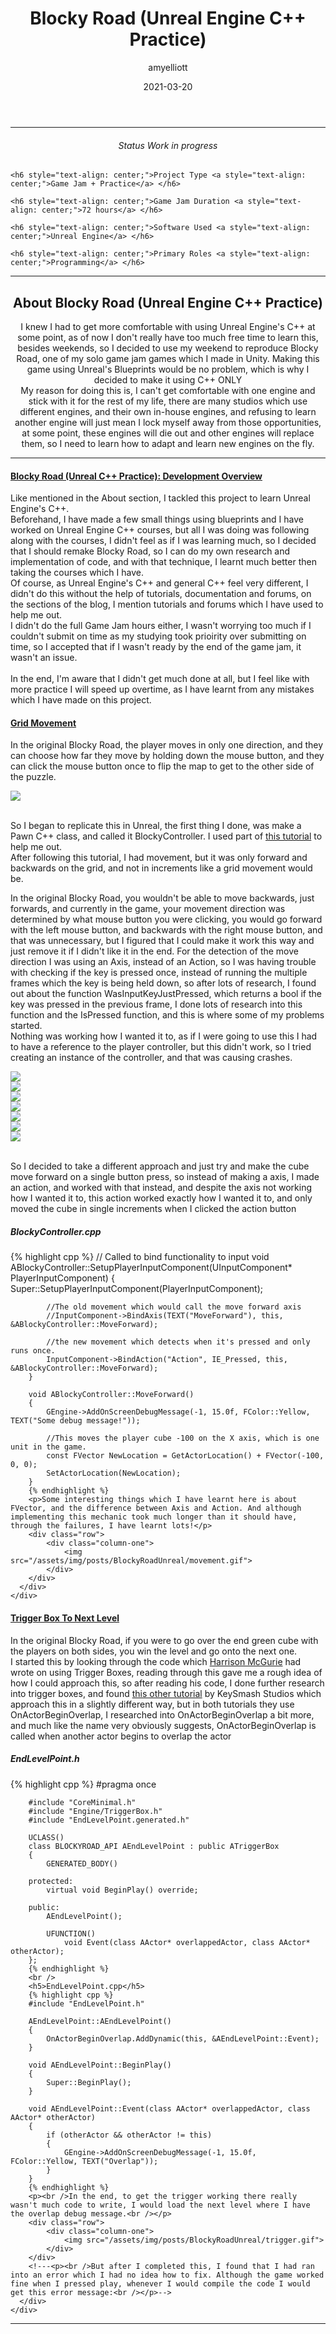 ﻿---
layout: post
title:  "Blocky Road (Unreal Engine C++ Practice)"
summary: "I decided to tackle Unreal Engine C++ straight on to remake one of my older game jam games <small>(MiniJam 76)</small>"
author: amyelliott
date: '2021-03-20'
category: ['cplusplus', 'game-jam', 'unreal-engine']
thumbnail: /assets/img/wip.png
keywords: cplusplus, gamejam, unrealengine, ue
permalink: /blog/blocky-road-ue-practice/
usemathjax: true
---
<!---Keep this here-->
<!---Part of the collapsible group items // Ref: https://codepen.io/nhembram/pen/XKEJJp -->
<script>
     $('.panel-collapse').on('show.bs.collapse', function () {
        $(this).siblings('.panel-heading').addClass('active');
      });

      $('.panel-collapse').on('hide.bs.collapse', function () {
        $(this).siblings('.panel-heading').removeClass('active');
      });
</script>

<!--- This HR is nice to have here, to seperate the status of the game -->
<hr>


<!--- -------------------------------------------------------------- -->
<!--- This is for the status of the game, every game should have one -->
<!--- -------------------------------------------------------------- -->
<div class="status-card">
    <h6 style="text-align: center;">Status <a style="text-align: center;">Work in progress</a> </h6> 

    <h6 style="text-align: center;">Project Type <a style="text-align: center;">Game Jam + Practice</a> </h6>   

    <h6 style="text-align: center;">Game Jam Duration <a style="text-align: center;">72 hours</a> </h6>    

    <h6 style="text-align: center;">Software Used <a style="text-align: center;">Unreal Engine</a> </h6>    

    <h6 style="text-align: center;">Primary Roles <a style="text-align: center;">Programming</a> </h6> 
</div>

<!--- This HR is nice to have here, to seperate the status of the game -->
<hr>

<!--- -------------------------------------------------------------------- -->
<!--- This is for the main description of the game, this is very important -->
<!--- -------------------------------------------------------------------- -->
<div class = "card">
    <h2 style="text-align: center;">About Blocky Road (Unreal Engine C++ Practice)</h2>
    <p style="text-align: center;">I knew I had to get more comfortable with using Unreal Engine's C++ at some point, as of now I don't really have too much free time to learn this, besides weekends, so I decided to use my weekend to reproduce Blocky Road, one of my solo game jam games which I made in Unity. Making this game using Unreal's Blueprints would be no problem, which is why I decided to make it using C++ ONLY<br /> My reason for doing this is, I can't get comfortable with one engine and stick with it for the rest of my life, there are many studios which use different engines, and their own in-house engines, and refusing to learn another engine will just mean I lock myself away from those opportunities, at some point, these engines will die out and other engines will replace them, so I need to learn how to adapt and learn new engines on the fly.</p>
</div>

<!--- ------------------------------------------------------------------------------------------------------------------------------- -->
<!--- This is the Embed or Youtube Footage of the game, followed by controls and a collapsible with the gallery, which starts as open -->
<!--- ------------------------------------------------------------------------------------------------------------------------------- -->

<!---<div class="wrapper center-block">
  <div class="panel-group" id="accordion" role="tablist" aria-multiselectable="true">
  <div class="panel panel-default">
    <div class="panel-heading active" role="tab" id="headingOne">
      <h4 class="panel-title">
        <a role="button" data-toggle="collapse" data-parent="#accordion" href="#collapseGallery" aria-expanded="true" aria-controls="collapseGallery">
          Gallery
        </a>
      </h4>
    </div>
    <div id="collapseGallery" class="panel-collapse collapse in collapse show" role="tabpanel" aria-labelledby="headingOne">
      <div class="panel-body">
        <p>Here is a gallery of gifs, showing gameplay <br /> </p>
        
        <div class = "row">
          <div class="column-two">
            <img src="/assets/img/posts/SomewhereInBerkshire/berkshire.gif">
          </div>
          <div class="column-two">
            <img src="/assets/img/posts/SomewhereInBerkshire/berkshire2.gif">
          </div>
        </div>        
        <br />
        <div class="row">
          <div class="column-two">
            <img src="/assets/img/posts/SomewhereInBerkshire/berkshire3.gif">
          </div>
          <div class="column-two">
            <img src="/assets/img/posts/SomewhereInBerkshire/berkshire4.gif">
          </div>
        </div>  
      </div>
    </div>
  </div>
</div>-->

<!--- This HR is nice to have here, to seperate the status of the game -->
<hr>

<!--- -------------------------------------------------------- -->
<!--- This is the collapsible which I will be using.           -->
<!--- I will use these to write about what I done for the game -->
<!--- -------------------------------------------------------- -->
<div class="wrapper center-block">
  <div class="panel-group" id="accordion" role="tablist" aria-multiselectable="true">
  <div class="panel panel-default">
    <div class="panel-heading active" role="tab" id="headingOne">
      <h4 class="panel-title">
        <a role="button" data-toggle="collapse" data-parent="#accordion" href="#collapseOverview" aria-expanded="true" aria-controls="collapseOverview">
          Blocky Road (Unreal C++ Practice): Development Overview
        </a>
      </h4>
    </div>
    <div id="collapseOverview" class="panel-collapse collapse in collapse show" role="tabpanel" aria-labelledby="headingOne">
      <div class="panel-body">
        <p>Like mentioned in the About section, I tackled this project to learn Unreal Engine's C++. <br /> Beforehand, I have made a few small things using blueprints and I have worked on Unreal Engine C++ courses, but all I was doing was following along with the courses, I didn't feel as if I was learning much, so I decided that I should remake Blocky Road, so I can do my own research and implementation of code, and with that technique, I learnt much better then taking the courses which I have.<br /> Of course, as Unreal Engine's C++ and general C++ feel very different, I didn't do this without the help of tutorials, documentation and forums, on the sections of the blog, I mention tutorials and forums which I have used to help me out. <br /> I didn't do the full Game Jam hours either, I wasn't worrying too much if I couldn't submit on time as my studying took prioirity over submitting on time, so I accepted that if I wasn't ready by the end of the game jam, it wasn't an issue. <br /> <br /> In the end, I'm aware that I didn't get much done at all, but I feel like with more practice I will speed up overtime, as I have learnt from any mistakes which I have made on this project.</p>
      </div>
    </div>
  </div>
  <div class="panel panel-default">
    <div class="panel-heading" role="tab" id="headingTwo">
      <h4 class="panel-title">
        <a class="collapsed" role="button" data-toggle="collapse" data-parent="#accordion" href="#collapseGridMovement" aria-expanded="true" aria-controls="collapseGridMovement">
          Grid Movement
        </a>
      </h4>
    </div>
    <div id="collapseGridMovement" class="panel-collapse collapse in collapse show" role="tabpanel" aria-labelledby="headingTwo">
      <div class="panel-body">
        <p>In the original Blocky Road, the player moves in only one direction, and they can choose how far they move by holding down the mouse button, and they can click the mouse button once to flip the map to get to the other side of the puzzle.</p>        
        <div class = "row">
          <div class="column-one">
            <img src="/assets/img/posts/BlockyRoadUnreal/BR.png">
          </div>
        </div> 
        <p><br />So I began to replicate this in Unreal, the first thing I done, was make a Pawn C++ class, and called it BlockyController. I used part of <a href="https://youtu.be/UFwHj0gwYW4" target="_blank">this tutorial</a> to help me out.<br /> After following this tutorial, I had movement, but it was only forward and backwards on the grid, and not in increments like a grid movement would be.</p>
        <p>In the original Blocky Road, you wouldn't be able to move backwards, just forwards, and currently in the game, your movement direction was determined by what mouse button you were clicking, you would go forward with the left mouse button, and backwards with the right mouse button, and that was unnecessary, but I figured that I could make it work this way and just remove it if I didn't like it in the end. For the detection of the move direction I was using an Axis, instead of an Action, so I was having trouble with checking if the key is pressed once, instead of running the multiple frames which the key is being held down, so after lots of research, I found out about the function WasInputKeyJustPressed, which returns a bool if the key was pressed in the previous frame, I done lots of research into this function and the IsPressed function, and this is where some of my problems started. <br /> Nothing was working how I wanted it to, as if I were going to use this I had to have a reference to the player controller, but this didn't work, so I tried creating an instance of the controller, and that was causing crashes.<br /></p>
        <div class = "row">
          <div class="column">
            <img src="/assets/img/posts/BlockyRoadUnreal/1.png">
          </div>      
          <div class="column">
            <img src="/assets/img/posts/BlockyRoadUnreal/2.png">
          </div>
          <div class="column">
            <img src="/assets/img/posts/BlockyRoadUnreal/3.png">
          </div>      
          <div class="column">
            <img src="/assets/img/posts/BlockyRoadUnreal/4.png">
          </div>
        </div>  
        <div class = "row">
          <div class="column">
            <img src="/assets/img/posts/BlockyRoadUnreal/5.png">
          </div>      
          <div class="column">
            <img src="/assets/img/posts/BlockyRoadUnreal/6.png">
          </div>     
          <div class="column">
            <img src="/assets/img/posts/BlockyRoadUnreal/8.png">
          </div>
        </div>
        <p><br />So I decided to take a different approach and just try and make the cube move forward on a single button press, so instead of making a axis, I made an action, and worked with that instead, and despite the axis not working how I wanted it to, this action worked exactly how I wanted it to, and only moved the cube in single increments when I clicked the action button<br /></p>
        <h5>BlockyController.cpp</h5>
        {% highlight cpp %}
        // Called to bind functionality to input
        void ABlockyController::SetupPlayerInputComponent(UInputComponent* PlayerInputComponent)
        {
	        Super::SetupPlayerInputComponent(PlayerInputComponent);

	        //The old movement which would call the move forward axis
	        //InputComponent->BindAxis(TEXT("MoveForward"), this, &ABlockyController::MoveForward);

	        //the new movement which detects when it's pressed and only runs once.
	        InputComponent->BindAction("Action", IE_Pressed, this, &ABlockyController::MoveForward);
        }

        void ABlockyController::MoveForward()
        {
	        GEngine->AddOnScreenDebugMessage(-1, 15.0f, FColor::Yellow, TEXT("Some debug message!"));

	        //This moves the player cube -100 on the X axis, which is one unit in the game.
	        const FVector NewLocation = GetActorLocation() + FVector(-100, 0, 0);
	        SetActorLocation(NewLocation);
        }
        {% endhighlight %}
        <p>Some interesting things which I have learnt here is about FVector, and the difference between Axis and Action. And although implementing this mechanic took much longer than it should have, through the failures, I have learnt lots!</p>
        <div class="row">
            <div class="column-one">
                <img src="/assets/img/posts/BlockyRoadUnreal/movement.gif">
            </div>
        </div>
      </div>
    </div>
  </div>
  <div class="panel panel-default">
    <div class="panel-heading" role="tab" id="headingThree">
      <h4 class="panel-title">
        <a class="collapsed" role="button" data-toggle="collapse" data-parent="#accordion" href="#collapseTrigger" aria-expanded="true" aria-controls="collapseTrigger">
          Trigger Box To Next Level
        </a>
      </h4>
    </div>
    <div id="collapseTrigger" class="panel-collapse collapse in collapse show" role="tabpanel" aria-labelledby="headingThree">
      <div class="panel-body">
        <p>In the original Blocky Road, if you were to go over the end green cube with the players on both sides, you win the level and go onto the next one.<br /> I started this by looking through the code which <a href="https://unrealcpp.com/trigger-box/" target="_blank">Harrison McGurie</a> had wrote on using Trigger Boxes, reading through this gave me a rough idea of how I could approach this, so after reading his code, I done further research into trigger boxes, and found <a href="https://youtu.be/Pi9Nj-yki04" target="_blank">this other tutorial</a> by KeySmash Studios which approach this in a slightly different way, but in both tutorials they use OnActorBeginOverlap, I researched into OnActorBeginOverlap a bit more, and much like the name very obviously suggests, OnActorBeginOverlap is called when another actor begins to overlap the actor</p>
        <h5>EndLevelPoint.h</h5>        
        {% highlight cpp %}
        #pragma once

        #include "CoreMinimal.h"
        #include "Engine/TriggerBox.h"
        #include "EndLevelPoint.generated.h"

        UCLASS()
        class BLOCKYROAD_API AEndLevelPoint : public ATriggerBox
        {
	        GENERATED_BODY()
	
        protected:
	        virtual void BeginPlay() override;

        public:
	        AEndLevelPoint();

	        UFUNCTION()
		        void Event(class AActor* overlappedActor, class AActor* otherActor);
        };
        {% endhighlight %}
        <br />
        <h5>EndLevelPoint.cpp</h5>        
        {% highlight cpp %}
        #include "EndLevelPoint.h"

        AEndLevelPoint::AEndLevelPoint()
        {
	        OnActorBeginOverlap.AddDynamic(this, &AEndLevelPoint::Event);
        }

        void AEndLevelPoint::BeginPlay()
        {
	        Super::BeginPlay();
        }

        void AEndLevelPoint::Event(class AActor* overlappedActor, class AActor* otherActor)
        {
	        if (otherActor && otherActor != this)
	        {
		        GEngine->AddOnScreenDebugMessage(-1, 15.0f, FColor::Yellow, TEXT("Overlap"));
	        }
        }
        {% endhighlight %}
        <p><br />In the end, to get the trigger working there really wasn't much code to write, I would load the next level where I have the overlap debug message.<br /></p>
        <div class="row">
            <div class="column-one">
                <img src="/assets/img/posts/BlockyRoadUnreal/trigger.gif">
            </div>
        </div>
        <!---<p><br />But after I completed this, I found that I had ran into an error which I had no idea how to fix. Although the game worked fine when I pressed play, whenever I would compile the code I would get this error message:<br /></p>-->
      </div>
    </div>
  </div>
</div>
</div>

<hr>

<!--- -------------------------------------------------------- -->
<!--- This is another style of a collapsible which I could use -->
<!--- -------------------------------------------------------- -->
<!---
<details> 
    <summary>Some Words</summary> 
    some text here
</details>
-->


<!--- ------------------------------------------------- -->
<!--- Styleguide on how to use code to document my work -->
<!--- ------------------------------------------------- -->
<!---
{% highlight ruby %}
def print_hi(name)
  puts "Hi, #{name}"
end
print_hi('Tom')
#=> prints 'Hi, Tom' to STDOUT.
{% endhighlight %}

or

```javascript
var a = 1;
var b = 2;
function sum (num1,num2){
  return num1+num2;
}
var result = sum(a,b);
```

```c
cout >> "fun" >> endl;
```
-->

